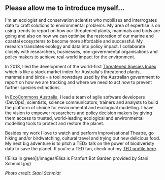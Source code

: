 ## Please allow me to introduce myself...

I'm an ecologist and conservation scientist who mobilises and interrogates data to craft solutions to environmental problems. My area of expertise is on using trends to report on how our threatened plants, mammals and birds are going and also on how we can optimise the restoration of our marine and coastal ecosystems to become more affordable and successful. My research translates ecology and data into policy impact. I collaborate closely with researchers, businesses, non-governmental organisations and policy makers to achieve real-world impact for the environment. 

In 2018, I led the development of the world-first 
[Threatened Species Index](https://tsx.org.au/ "Australia's Threatened Species Index") which is like a stock market index for Australia's threatened plants, mammals and birds - a tool nowadays used by the Australian government to report on how we are tracking and where we need to act now to prevent further species extinctions. 

In [EcoCommons Australia](https://www.ecocommons.org.au/ "EcoCommons Australia"), I lead a team of agile software developers (DevOps), scientists, science communicators, trainers and analysts to build the platform of choice for environmental and ecological modelling. I have the vision to empower researchers and policy decision makers by giving them access to trusted, world-leading ecological and environmental modelling tools to protect and restore the planet.

Besides my work I love to watch and perform Improvisational Theatre, go hiking and/or birdwatching, cultural travel and trying out new delicious food. My next big adventure is to pitch a TEDx talk on the power of biodiveristy data to save the planet. If you're a TED fan, check out my [TED profile here](https://www.ted.com/profiles/35005368/about "Elisa's TED profile").

![Elisa in green](/images/Elisa is Franfurt Bot Garden provided by Stani Schmidt.jpg)

*Photo credit: Stani Schmidt*
